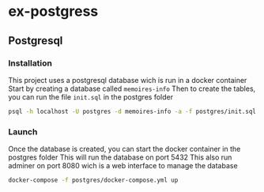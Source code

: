 # ex-postgress

## Postgresql
### Installation
This project uses a postgresql database wich is run in a docker container
Start by creating a database called `memoires-info`
Then to create the tables, you can run the file `init.sql` in the postgres folder
```bash
psql -h localhost -U postgres -d memoires-info -a -f postgres/init.sql
```
### Launch
Once the database is created, you can start the docker container in the postgres folder 
This will run the database on port 5432
This also run adminer on port 8080 wich is a web interface to manage the database
```bash
docker-compose -f postgres/docker-compose.yml up
```
